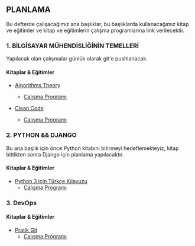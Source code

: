 ## PLANLAMA
Bu defterde çalışacağımız ana başlıklar, bu başlıklarda kullanacağımız kitap ve eğitimler ve kitap ve eğitimlerin çalışma programlarına link verilecektir. 

### 1. BİLGİSAYAR MÜHENDİSLİĞİNİN TEMELLERİ
Yapılacak olan çalışmalar günlük olarak git'e pushlanacak.
    
####  Kitaplar & Eğitimler

  * [Algorithms Theory](https://algs4.cs.princeton.edu/home/)
    * [Çalışma Programı](https://github.com/codepiri/it-gunluk/blob/master/algorithms_theory/kitap_programi.md)
    
  * [Clean Code](https://www.oreilly.com/library/view/clean-code/9780136083238/)
    * [Çalışma Programı](https://github.com/codepiri/it-gunluk/blob/master/clean_code/kitap_programi.md)

### 2. PYTHON && DJANGO
Bu ana başlık için önce Python kitabını bitirmeyi hedeflemekteyiz, kitap bittikten sonra Django için planlama yapılacaktır.

####  Kitaplar & Eğitimler
  * [Python 3 için Türkçe Kılavuzu](https://belgeler.yazbel.com/python-istihza/)
    * [Çalışma Programı](https://github.com/codepiri/it-gunluk/blob/master/Python3_Turkce_klavuz/kitap_programi.md)
     
### 3. DevOps

####  Kitaplar & Eğitimler
    
   * [Pratik Git](http://www.kurumsaljava.com/tag/pratik-git/)
        * [Çalışma Programı](https://github.com/codepiri/it-gunluk/blob/master/pratik_git/kitap_programi.md)
